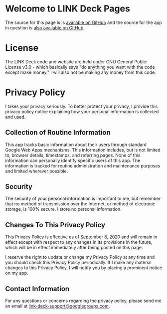 # Welcome to LINK Deck Pages

The source for this page is is [available on GitHub](https://github.com/Mechanacor3/link-deck/blob/gh-pages/index.md) and the source for the app in question is [also available on GitHub](https://github.com/Mechanacor3/link-deck/blob/master/expandlist.gs). 



# License

The LINK Deck code and website are held under GNU General Public License v3.0 - which basically says "do anything you want with the code except make money."  I will also not be making any money from this code.


# Privacy Policy

I takes your privacy seriously. To better protect your privacy, I provide this privacy policy notice explaining how your personal information is collected and used.


## Collection of Routine Information

This app tracks basic information about their users through standard Google Web Apps mechanisms. This information includes, but is not limited to, browser details, timestamps, and referring pages. None of this information can personally identify specific users of this app. The information is tracked for routine administration and maintenance purposes and limited wherever possible.


## Security

The security of your personal information is important to me, but remember that no method of transmission over the Internet, or method of electronic storage, is 100% secure. I store no personal information.


## Changes To This Privacy Policy

This Privacy Policy is effective as of September 8, 2020 and will remain in effect except with respect to any changes in its provisions in the future, which will be in effect immediately after being posted on this page.

I reserve the right to update or change my Privacy Policy at any time and you should check this Privacy Policy periodically. If I make any material changes to this Privacy Policy, I will notify you by placing a prominent notice on my app.


## Contact Information

For any questions or concerns regarding the privacy policy, please send me an email at link-deck-support@googlegroups.com.

